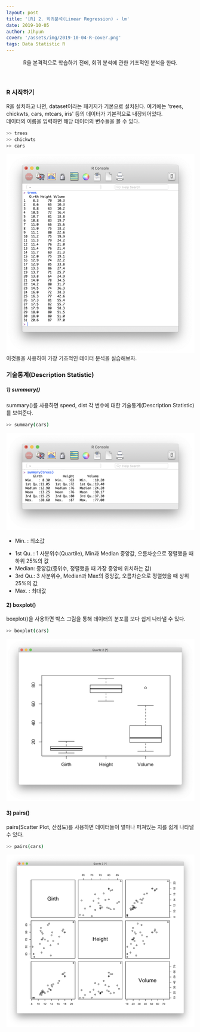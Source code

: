 ```yaml
---
layout: post
title: '[R] 2. 회귀분석(Linear Regression) - lm'
date: 2019-10-05
author: Jihyun
cover: '/assets/img/2019-10-04-R-cover.png'
tags: Data Statistic R
---
```


<center> R을 본격적으로 학습하기 전에, 회귀 분석에 관한 기초적인 분석을 한다. </center><br><br>


### R 시작하기
R을 설치하고 나면, dataset이라는 패키지가 기본으로 설치된다. 여기에는 'trees, chickwts, cars, mtcars, iris' 등의 데이터가 기본적으로 내장되어있다.<br>
데이터의 이름을 입력하면 해당 데이터의 변수들을 볼 수 있다.

```bash
>> trees
>> chickwts
>> cars
```

![basic-of-R](/assets/img/2019-10-04-basic-of-R-3.png)
이것들을 사용하여 가장 기초적인 데이터 분석을 실습해보자.



### 기술통계(Description Statistic)
##### **1) summary()**

summary()를 사용하면 speed, dist 각 변수에 대한 기술통계(Description Statistic)를 보여준다.

```bash
>> summary(cars)
```
![stat-summary](/assets/img/2019-10-04-stat-summary.png)

* Min. : 최소값
- 1st Qu. : 1 사분위수(Quartile), Min과 Median 중앙값, 오름차순으로 정렬했을 때 하위 25%의 값
- Median: 중앙값(중위수, 정렬했을 때 가장 중앙에 위치하는 값)
- 3rd Qu.: 3 사분위수, Median과 Max의 중앙값, 오름차순으로 정렬했을 때 상위 25%의 값
- Max. : 최대값


#### **2) boxplot()**
boxplot()을 사용하면 박스 그림을 통해 데이터의 분포를 보다 쉽게 나타낼 수 있다.
```bash
>> boxplot(cars)
```
![stat-boxplot](/assets/img/2019-10-04-stat-boxplot.png)


#### **3) pairs()**
pairs(Scatter Plot, 산점도)를 사용하면 데이터들이 얼마나 퍼져있는 지를 쉽게 나타낼 수 있다.
```bash
>> pairs(cars)
```
![stat-pairs](/assets/img/2019-10-04-stat-pairs.png)
